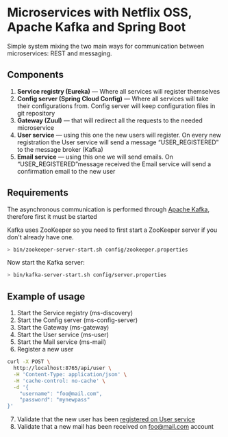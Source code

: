# Microservices with Netflix OSS, Apache Kafka and Spring Boot 

Simple system mixing the two main ways for communication between microservices: REST and messaging. 

## Components 

1. __Service registry (Eureka)__ — Where all services will register themselves
2. __Config server (Spring Cloud Config)__ — Where all services will take their configurations from. Config server will keep configuration files in git repository
3. __Gateway (Zuul)__ — that will redirect all the requests to the needed microservice
4. __User service__ — using this one the new users will register. On every new registration the User service will send a message “USER_REGISTERED” to the message broker (Kafka)
5. __Email service__ — using this one we will send emails. On “USER_REGISTERED”message received the Email service will send a confirmation email to the new user


## Requirements

The asynchronous communication is performed through [Apache Kafka](https://kafka.apache.org/), therefore first it must be started

Kafka uses ZooKeeper so you need to first start a ZooKeeper server if you don't already have one.

```bash
> bin/zookeeper-server-start.sh config/zookeeper.properties
```

Now start the Kafka server:

```bash
> bin/kafka-server-start.sh config/server.properties
```

## Example of usage

1. Start the Service registry (ms-discovery)
2. Start the Config server    (ms-config-server)
3. Start the Gateway          (ms-gateway)
4. Start the User service     (ms-user)
5. Start the Mail service     (ms-mail)
6. Register a new user

```bash
curl -X POST \
  http://localhost:8765/api/user \
  -H 'Content-Type: application/json' \
  -H 'cache-control: no-cache' \
  -d '{
	"username": "foo@mail.com",
	"password": "mynewpass"
}'
```
7. Validate that the new user has been [registered on User service](http://localhost:8080/h2-console/)
8. Validate that a new mail has been received on foo@mail.com account



